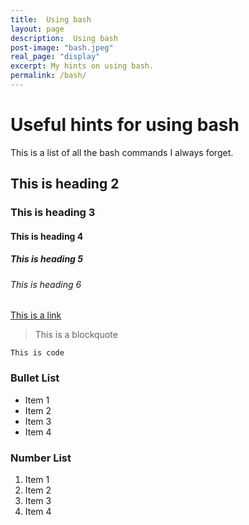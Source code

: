 ```yaml
---
title:  Using bash
layout: page
description:  Using bash
post-image: "bash.jpeg"
real_page: "display" 
excerpt: My hints on using bash.
permalink: /bash/
---
```


# Useful hints for using bash

This is a list of all the bash commands I always forget.

## This is heading 2
### This is heading 3
#### This is heading 4
##### This is heading 5
###### This is heading 6

[This is a link](#)

> This is a blockquote

`This is code`

### Bullet List
* Item 1
* Item 2
* Item 3
* Item 4

### Number List
1. Item 1
2. Item 2
3. Item 3
4. Item 4